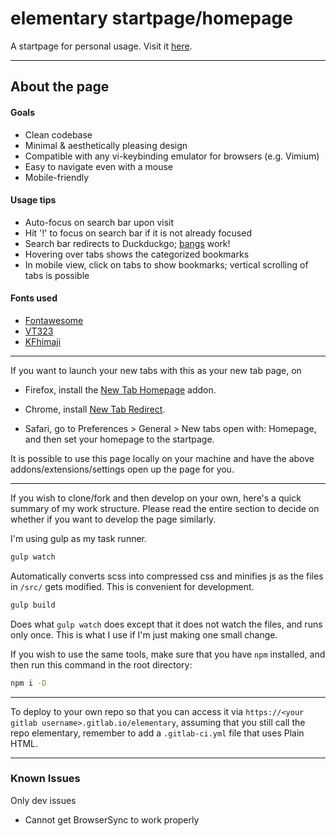 # elementary startpage/homepage

A startpage for personal usage. Visit it [here](https://japorized.gitlab.io/elementary).

---

## About the page

#### Goals

* Clean codebase
* Minimal & aesthetically pleasing design
* Compatible with any vi-keybinding emulator for browsers (e.g. Vimium)
* Easy to navigate even with a mouse
* Mobile-friendly

#### Usage tips

* Auto-focus on search bar upon visit
* Hit '!' to focus on search bar if it is not already focused
* Search bar redirects to Duckduckgo; [bangs](https://duckduckgo.com/bang?q=) work!
* Hovering over tabs shows the categorized bookmarks
* In mobile view, click on tabs to show bookmarks; vertical scrolling of tabs is possible

#### Fonts used

* [Fontawesome](https://fontawesome.com/)
* [VT323](https://fonts.google.com/specimen/VT323)
* [KFhimaji](https://www.freejapanesefont.com/kf-himaji/)

---

If you want to launch your new tabs with this as your new tab page, on

* Firefox, install the [New Tab Homepage](https://addons.mozilla.org/en-US/firefox/addon/new-tab-homepage/) addon.

* Chrome, install [New Tab Redirect](https://chrome.google.com/webstore/detail/new-tab-redirect/icpgjfneehieebagbmdbhnlpiopdcmna).

* Safari, go to Preferences > General > New tabs open with: Homepage, and then set your homepage to the startpage.

It is possible to use this page locally on your machine and have the above addons/extensions/settings open up the page for you.

---

If you wish to clone/fork and then develop on your own, here's a quick summary of my work structure. Please read the entire section to decide on whether if you want to develop the page similarly.

I'm using gulp as my task runner.

```bash
gulp watch
```

Automatically converts scss into compressed css and minifies js as the files in `/src/` gets modified. This is convenient for development.

```bash
gulp build
```

Does what `gulp watch` does except that it does not watch the files, and runs only once. This is what I use if I'm just making one small change.

If you wish to use the same tools, make sure that you have `npm` installed, and then run this command in the root directory:

```bash
npm i -D
```

---

To deploy to your own repo so that you can access it via `https://<your gitlab username>.gitlab.io/elementary`, assuming that you still call the repo elementary, remember to add a `.gitlab-ci.yml` file that uses Plain HTML.

---

### Known Issues

Only dev issues

* Cannot get BrowserSync to work properly
